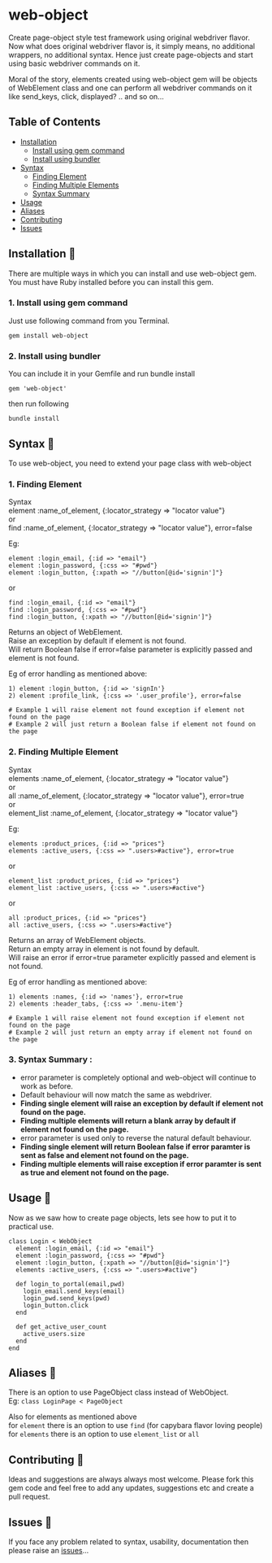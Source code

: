 # web-object  

Create page-object style test framework using original webdriver flavor.
Now what does original webdriver flavor is, it simply means, no additional wrappers, no additional syntax.
Hence just create page-objects and start using basic webdriver commands on it.

Moral of the story, elements created using web-object gem will be objects of WebElement class and one can perform all webdriver
commands on it like send_keys, click, displayed? .. and so on...

## Table of Contents
- [Installation](#install)  
    - [Install using gem command](#gem)    
    - [Install using bundler](#bundler)    
- [Syntax](#syntax)   
    - [Finding Element](#find_element)    
    - [Finding Multiple Elements](#find_elements)   
    - [Syntax Summary](#summary) 
- [Usage](#usage)   
- [Aliases](#alias)    
- [Contributing](#contributing)  
- [Issues](#issues)     
    

## <a name="install"></a> Installation :eyes:  
There are multiple ways in which you can install and use web-object gem.
You must have Ruby installed before you can install this gem.   

### <a name="gem" /> 1. Install using gem command
Just use following command from you Terminal.
``` 
gem install web-object 
```
   
### <a name="bundler" /> 2. Install using bundler    
You can include it in your Gemfile and run bundle install

``` 
gem 'web-object' 
```   
then run following   
```   
bundle install   
```   
  
  
    
## <a name="syntax"></a> Syntax :eyes:    
    
To use web-object, you need to extend your page class with web-object

### <a name="find_element"></a> 1. Finding Element   
Syntax   
element :name_of_element, {:locator_strategy => "locator value"}   
or   
find :name_of_element, {:locator_strategy => "locator value"}, error=false   
    
   
Eg:   
```   
element :login_email, {:id => "email"}   
element :login_password, {:css => "#pwd"}   
element :login_button, {:xpath => "//button[@id='signin']"}   
```      
or   
```   
find :login_email, {:id => "email"}   
find :login_password, {:css => "#pwd"}   
find :login_button, {:xpath => "//button[@id='signin']"}
```
   
Returns an object of WebElement.   
Raise an exception by default if element is not found.   
Will return Boolean false if error=false parameter is explicitly passed and element is not found.  

Eg of error handling as mentioned above:   
```   
1) element :login_button, {:id => 'signIn'}
2) element :profile_link, {:css => '.user_profile'}, error=false
   
# Example 1 will raise element not found exception if element not found on the page   
# Example 2 will just return a Boolean false if element not found on the page   

```

   

### <a name="find_elements"></a> 2. Finding Multiple Element   
Syntax   
elements :name_of_element, {:locator_strategy => "locator value"}   
or   
all :name_of_element, {:locator_strategy => "locator value"}, error=true   
or   
element_list :name_of_element, {:locator_strategy => "locator value"}

Eg:   
```   
elements :product_prices, {:id => "prices"}   
elements :active_users, {:css => ".users>#active"}, error=true    
```      
or   
```   
element_list :product_prices, {:id => "prices"}   
element_list :active_users, {:css => ".users>#active"}   
```   
or
```   
all :product_prices, {:id => "prices"}   
all :active_users, {:css => ".users>#active"}   
```   
  
Returns an array of WebElement objects.   
Return an empty array in element is not found by default.   
Will raise an error if error=true parameter explicitly passed and element is not found.   
  
  
Eg of error handling as mentioned above:   
```   
1) elements :names, {:id => 'names'}, error=true
2) elements :header_tabs, {:css => '.menu-item'}
   
# Example 1 will raise element not found exception if element not found on the page   
# Example 2 will just return an empty array if element not found on the page   

```
    
### <a name="summary"></a> 3. Syntax Summary : 
* error parameter is completely optional and web-object will continue to work as before.   
* Default behaviour will now match the same as webdriver.   
* __Finding single element will raise an exception by default if element not found on the page.__    
* __Finding multiple elements will return a blank array by default if element not found on the page.__   
* error parameter is used only to reverse the natural default behaviour.
* __Finding single element will return Boolean false if error paramter is sent as false and element not found on the page.__
* __Finding multiple elements will raise exception if error paramter is sent as true and element not found on the page.__
      
      
## <a name="usage"></a> Usage :eyes:   
Now as we saw how to create page objects, lets see how to put it to practical use.

```   
class Login < WebObject
  element :login_email, {:id => "email"}   
  element :login_password, {:css => "#pwd"}   
  element :login_button, {:xpath => "//button[@id='signin']"}   
  elements :active_users, {:css => ".users>#active"} 
  
  def login_to_portal(email,pwd)  
    login_email.send_keys(email)  
    login_pwd.send_keys(pwd)  
    login_button.click  
  end  
    
  def get_active_user_count   
    active_users.size
  end
end  
```   

## <a name="alias"></a> Aliases :eyes:   
There is an option to use PageObject class instead of WebObject.  
Eg:
``` class LoginPage < PageObject ```   
   
Also for elements as mentioned above   
for `element` there is an option to use `find` (for capybara flavor loving people)  
for `elements` there is an option to use `element_list` or `all`   

  
## <a name="contributing"></a> Contributing :eyes:
Ideas and suggestions are always always most welcome. Please fork this gem code and feel free to add any updates, suggestions etc and create a pull request.  

## <a name="issues"></a> Issues :eyes:
If you face any problem related to syntax, usability, documentation then please raise an [issues](https://github.com/krupani/web-object/issues)...   

